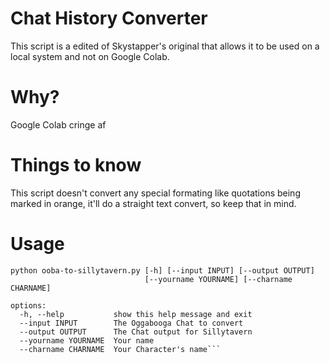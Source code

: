 # Chat History Converter 
This script is a edited of Skystapper's original that allows it to be used on a local system and not on Google Colab.

# Why?
Google Colab cringe af

# Things to know
This script doesn't convert any special formating like quotations being marked in orange, it'll do a straight text convert, so keep that in mind.

# Usage

```
python ooba-to-sillytavern.py [-h] [--input INPUT] [--output OUTPUT]
                              [--yourname YOURNAME] [--charname CHARNAME]

options:
  -h, --help           show this help message and exit
  --input INPUT        The Oggabooga Chat to convert
  --output OUTPUT      The Chat output for Sillytavern
  --yourname YOURNAME  Your name
  --charname CHARNAME  Your Character's name```

